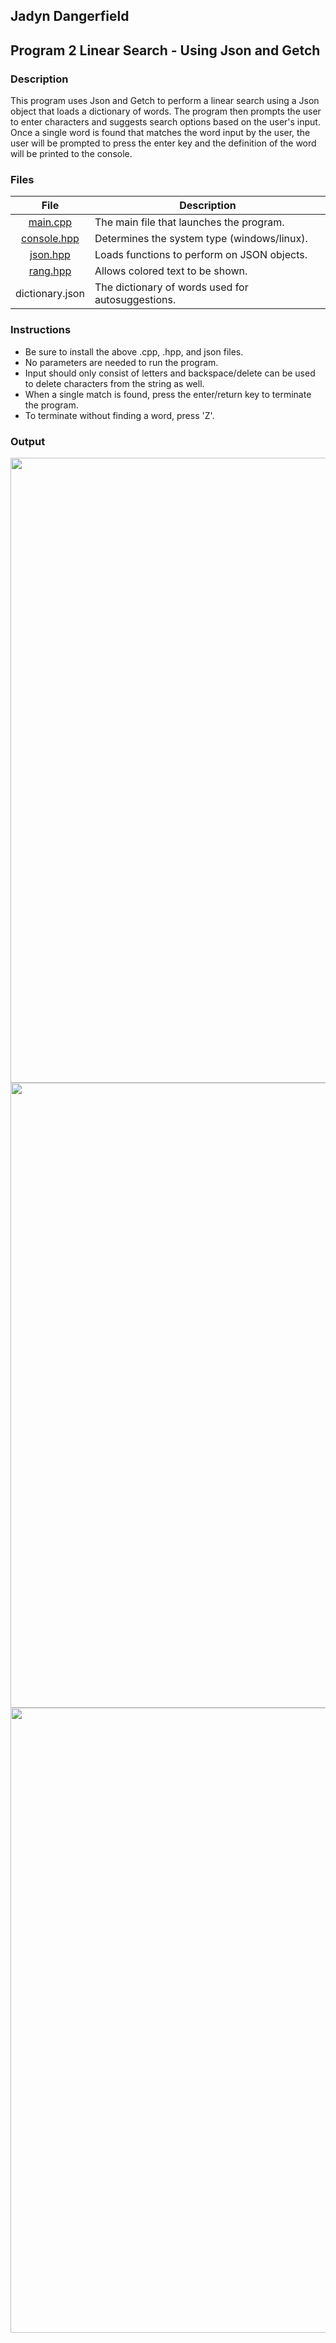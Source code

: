 ## Jadyn Dangerfield
## Program 2 Linear Search - Using Json and Getch  

### Description
This program uses Json and Getch to perform a linear search using a Json object that loads a dictionary of words. The program then prompts the user to enter characters and suggests search options based on the user's input. Once a single word is found that matches the word input by the user, the user will be prompted to press the enter key and the definition of the word will be printed to the console.

### Files

|   File  | Description                          |
| :---: | -------------------------------------- |
|  [main.cpp](main.cpp)  | The main file that launches the program. |
|  [console.hpp](console.hpp)  | Determines the system type (windows/linux). |
|  [json.hpp](json.hpp)  | Loads functions to perform on JSON objects. |
|  [rang.hpp](rang.hpp)  | Allows colored text to be shown. |
|  dictionary.json  | The dictionary of words used for autosuggestions. |

### Instructions
- Be sure to install the above .cpp, .hpp, and json files.
- No parameters are needed to run the program. 
- Input should only consist of letters and backspace/delete can be used to delete characters from the string as well.
- When a single match is found, press the enter/return key to terminate the program.
- To terminate without finding a word, press 'Z'.

### Output
<img src= 'https://github.com/jay-d515/3013-Algorithms/assets/156955919/5c82ea16-10fa-4c86-b196-6e20cf3dc6e3' width='1000'>
<img src= 'https://github.com/jay-d515/3013-Algorithms/assets/156955919/3f1d5b67-b8dc-43c6-b792-60b17064c5b3' width='1000'>
<img src= 'https://github.com/jay-d515/3013-Algorithms/assets/156955919/abf9dcb3-38ce-4a3e-8138-7d173007e87d' width='1000'>
